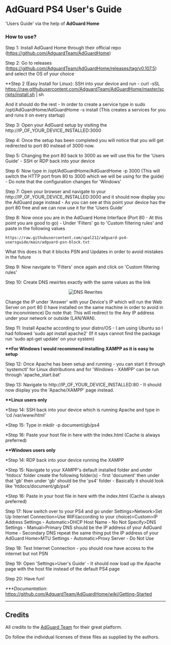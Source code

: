 # AdGuard PS4 User's Guide

'Users Guide' via the help of <b>AdGuard Home</b>

### How to use?

Step 1: Install AdGuard Home through their official repo (https://github.com/AdguardTeam/AdGuardHome)


Step 2: Go to releases (https://github.com/AdguardTeam/AdGuardHome/releases/tag/v0.107.5) and select the OS of your choice


**Step 2 (Easy Install for Linux): SSH into your device and run - curl -sSL https://raw.githubusercontent.com/AdguardTeam/AdGuardHome/master/scripts/install.sh | sh


And it should do the rest - In order to create a service type in sudo /opt/AdGuardHome/AdGuardHome -s install (This creates a services for you and runs it on every startup)


Step 3: Open your AdGuard setup by visiting the http://IP_OF_YOUR_DEVICE_INSTALLED:3000


Step 4: Once the setup has been completed you will notice that you will get redirected to port 80 instead of 3000 now.


Step 5: Changing the port 80 back to 3000 as we will use this for the 'Users Guide' - SSH or RDP back into your device


Step 6: Now type in /opt/AdGuardHome/AdGuardHome -p 3000 (This will switch the HTTP port from 80 to 3000 which we will be using for the guide) - Do note that the configuration changes for 'Windows'


Step 7: Open your browser and navigate to your http://IP_OF_YOUR_DEVICE_INSTALLED:3000 and it should now display you the AdGuard page instead - As you can see at this point your device has the port 80 free and we can now use it for the 'Users Guide'


Step 8: Now once you are in the AdGuard Home Interface (Port 80 - At this point you are good to go) - Under 'Filters' go to 'Custom filtering rules' and paste in the following values
<p><code>https://raw.githubusercontent.com/upal212/adguard-ps4-usersguide/main/adguard-psn-block.txt</code></p>
<p>What this does is that it blocks PSN and Updates in order to avoid mistakes in the future</p>


Step 9: Now navigate to 'Filters' once again and click on 'Custom filtering rules'


Step 10: Create DNS rewirtes exactly with the same values as the link 
<p align="center">
<img alt="DNS Rewrites" src="https://raw.githubusercontent.com/upal212/adguard-ps4-usersguide/main/dns-rewrites.PNG"/></p>
Change the IP under 'Answer' with your Device's IP which will run the Web Server on port 80 (I have installed on the same machine in order to avoid in the inconvinience) Do note that: This will redirect to the Any IP address under your network or outside (LAN/WAN).


Step 11: Install Apache according to your distro/OS - I am using Ubuntu so I had followed 'sudo apt install apache2' (If it says cannot find the package run 'sudo apt-get update' on your system)


<b>**For Windows I would recommend installing XAMPP as it is easy to setup</b>


Step 12: Once Apache has been setup and running - you can start it through 'systemctl' for Linux distributions and for 'Windows - XAMPP' can be run through 'apache_start.bat'


Step 13: Navigate to http://IP_OF_YOUR_DEVICE_INSTALLED:80 - It should now display you the 'Apache/XAMPP' page instead.


<b>**Linux users only</b>


*Step 14: SSH back into your device which is running Apache and type in 'cd /var/www/html'


*Step 15: Type in mkdir -p document/gb/ps4


*Step 16: Paste your host file in here with the index.html (Cache is always preferred)


<b>**Windows users only</b>


*Step 14: RDP back into your device running the XAMPP


*Step 15: Navigate to your XAMPP's default installed folder and under 'htdocs' folder create the following folder(s) - first 'document' then under that 'gb' then under 'gb' should be the 'ps4' folder - Basically it should look like 'htdocs/document/gb/ps4'


*Step 16: Paste in your host file in here with the index.html (Cache is always preferred)


Step 17: Now switch over to your PS4 and go under Settings>Network>Set Up Internet Connection>Use WiFi(according to your choice)>Custom>IP Address Settings - Automatic>DHCP Host Name - No Not Specify>DNS Settings - Manual>Primary DNS should be the IP address of your AdGuard Home - Secondary DNS repeat the same thing put the IP address of your AdGuard Home>MTU Settings - Automatic>Proxy Server - Do Not Use


Step 18: Test Internet Connection - you should now have access to the internet but not PSN


Step 19: Open 'Settings>User's Guide' - It should now load up the Apache page with the host file instead of the default PS4 page


Step 20: Have fun!


<i>***Documentation:</i> https://github.com/AdguardTeam/AdGuardHome/wiki/Getting-Started

----------

## Credits

All credits to the [AdGuard Team](https://adguard.com) for their great platform.

Do follow the individual licenses of these files as supplied by the authors.
